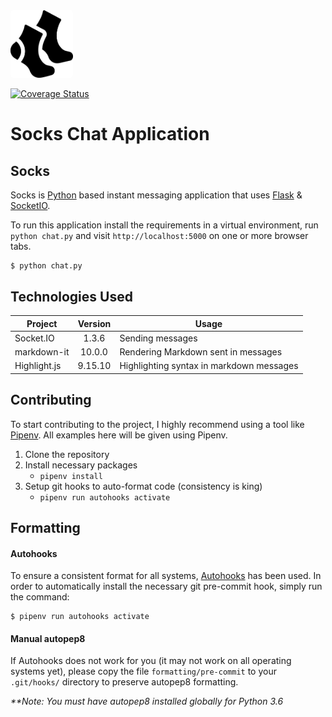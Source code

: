 <img src="app/static/socks.png" width="100" style="background: white; border-radius: 5px"/>

[![Coverage Status](https://coveralls.io/repos/github/awtrimpe/socks-chat/badge.svg?branch=master)](https://coveralls.io/github/awtrimpe/socks-chat?branch=master)

# Socks Chat Application

## Socks

Socks is [Python](https://www.python.org/) based instant messaging application that
uses [Flask](https://palletsprojects.com/p/flask/) & [SocketIO](https://socket.io/).

To run this application install the requirements in a virtual environment, run `python chat.py`
and visit `http://localhost:5000` on one or more browser tabs.

    $ python chat.py

## Technologies Used

| Project      | Version | Usage                                    |
| ------------ | :-----: | ---------------------------------------- |
| Socket.IO    |  1.3.6  | Sending messages                         |
| markdown-it  | 10.0.0  | Rendering Markdown sent in messages      |
| Highlight.js | 9.15.10 | Highlighting syntax in markdown messages |

## Contributing

To start contributing to the project, I highly recommend using a tool like [Pipenv](https://github.com/pypa/pipenv).
All examples here will be given using Pipenv.

1. Clone the repository
2. Install necessary packages
   - `pipenv install`
3. Setup git hooks to auto-format code (consistency is king)
   - `pipenv run autohooks activate`

## Formatting

#### Autohooks

To ensure a consistent format for all systems, [Autohooks](https://pypi.org/project/autohooks/)
has been used. In order to automatically install the necessary git pre-commit hook,
simply run the command:

    $ pipenv run autohooks activate

#### Manual autopep8

If Autohooks does not work for you (it may not work on all operating systems yet),
please copy the file `formatting/pre-commit` to your `.git/hooks/` directory to preserve
autopep8 formatting.

_\*\*Note: You must have autopep8 installed globally for Python 3.6_
